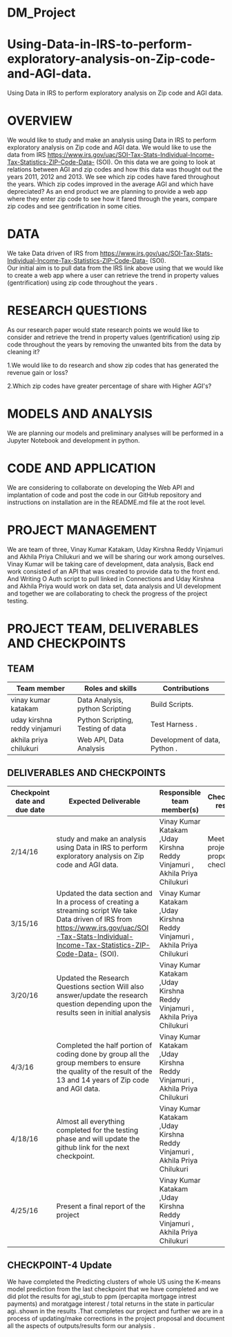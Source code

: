 # DM_Project
# Using-Data-in-IRS-to-perform-exploratory-analysis-on-Zip-code-and-AGI-data.
Using Data in IRS to perform exploratory analysis on Zip code and AGI data.
#  OVERVIEW
We would like to study and make an analysis using Data in IRS to perform exploratory analysis on Zip code and AGI data.  We would like to use the data from IRS https://www.irs.gov/uac/SOI-Tax-Stats-Individual-Income-Tax-Statistics-ZIP-Code-Data- (SOI). On this data we are going to look at relations between AGI and zip codes and how this data was thought out the years 2011, 2012 and 2013. We see which zip codes have fared throughout the years. Which zip codes improved in the average AGI and which have depreciated? As an end product we are planning to provide a web app where they enter zip code to see how it fared through the years, compare zip codes and see gentrification in some cities.  
# DATA
We take Data driven of IRS from https://www.irs.gov/uac/SOI-Tax-Stats-Individual-Income-Tax-Statistics-ZIP-Code-Data- (SOI).  
Our initial aim is to pull data from the IRS link above using that we would like to create a web app where a user can retrieve the trend in property values (gentrification) using zip code throughout the years . 
# RESEARCH QUESTIONS 
As our research paper would state research points we would like to consider and retrieve the trend in property values (gentrification) using zip code throughout the years by removing the unwanted bits from the data by cleaning it? 

1.We would like to do research and show zip codes that has generated the revenue gain or loss?

2.Which zip codes have greater percentage of share with Higher AGI's?
# MODELS AND ANALYSIS 
We are planning our models and preliminary analyses will be performed in a Jupyter Notebook and development in python. 
  
# CODE AND APPLICATION 
We are considering to collaborate on developing the Web API and implantation of code and post the code in our GitHub repository and instructions on installation are in the README.md file at the root level. 
# PROJECT MANAGEMENT 
We are team of three, Vinay Kumar Katakam, Uday Kirshna Reddy Vinjamuri and Akhila Priya Chilukuri and we will be sharing our work among ourselves. Vinay Kumar will be taking care of development, data analysis, Back end work consisted of an API that was created to provide data to the front end. And Writing O Auth script to pull linked in Connections and Uday Kirshna and Akhila Priya would work on data set, data analysis and UI development and together we are collaborating to check the progress of the project testing.  
 
# PROJECT TEAM, DELIVERABLES AND CHECKPOINTS 
## TEAM
| Team member                  | Roles and skills                       | Contributions                               |
|------------------------------|----------------------------------------|---------------------------------------------|
| vinay kumar katakam | Data Analysis, python Scripting |Build Scripts.|
| uday kirshna reddy vinjamuri |Python Scripting, Testing of data| Test Harness .|
| akhila priya chilukuri | Web API, Data Analysis | Development of data, Python .|

 
 

## DELIVERABLES AND CHECKPOINTS


| Checkpoint date and due date| Expected Deliverable                                                          | Responsible team member(s) | Checkpoint results                                                                                                                  |
|---------------|-------------------------------------------------------------------------------|----------------------------|-------------------------------------------------------------------------------------------------------------------------------------|
|2/14/16| study and make an analysis using Data in IRS to perform exploratory analysis on Zip code and AGI data.  | Vinay Kumar Katakam ,Uday Kirshna Reddy Vinjamuri , Akhila Priya Chilukuri   | Meets project proposal check point |
|3/15/16 |Updated the data section and  In a process of creating a streaming script We take Data driven of IRS from https://www.irs.gov/uac/SOI-Tax-Stats-Individual-Income-Tax-Statistics-ZIP-Code-Data- (SOI).| Vinay Kumar Katakam ,Uday Kirshna Reddy Vinjamuri , Akhila Priya Chilukuri  |                      |
| 3/20/16 | Updated the Research Questions section Will also answer/update the research question depending upon the results seen in initial analysis | Vinay Kumar Katakam ,Uday Kirshna Reddy Vinjamuri , Akhila Priya Chilukuri  |                      |
| 4/3/16 | Completed the half portion of  coding done by group all the group members to ensure the quality of the result of the 13 and 14 years of  Zip code and AGI data.   | Vinay Kumar Katakam ,Uday Kirshna Reddy Vinjamuri , Akhila Priya Chilukuri  |                      |
| 4/18/16 | Almost all everything completed for the testing phase and will update the github link for the next checkpoint. | Vinay Kumar Katakam ,Uday Kirshna Reddy Vinjamuri , Akhila Priya Chilukuri  |           |
| 4/25/16 | Present a final report of the project  | Vinay Kumar Katakam ,Uday Kirshna Reddy Vinjamuri , Akhila Priya Chilukuri  |           |


## CHECKPOINT-4 Update

We have completed the Predicting clusters of whole US using the K-means model prediction from the last checkpoint that we have completed and we did plot the results for agi_stub to ppm (percapita mortgage intrest payments) and moratgage interest / total returns in the state in particular agi..shown in the results .That completes our project and further we    are in a process of updating/make corrections  in the project proposal and document all the aspects of outputs/results form our analysis .



